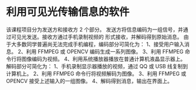 # 利用可见光传输信息的软件
该课程项目分为发送方和接收方 2 个部分。 发送方将信息编码为一组信号，并通过可见光发送。接收方通过手机录制视频的 形式接收，并解码得到原始消息。 由于大多数同学普遍尚无法完成手机编程，编码部分可简化为：
1、接受用户输入消息。 
2、利用 FFMPEG 或 OPENCV 编码生成一系列图像。
3、利用 FFMPEG 命令行将图像编码为视频。 
4、利用系统播放器播放在普通计算机液晶显示器上。 
解码部分可简化为： 1、手机录制显示器播放的视频，通过 QQ 或 USB 线复制到计算机上。 
2、利用 FFMPEG 命令行将视频解码为图像。 
3、利用 FFMPEG 或 OPENCV 接受上述输入的一组图像。
4、解码得到消息，输出在界面上。
